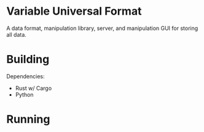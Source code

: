 
# Variable Universal Format

A data format, manipulation library, server, and manipulation GUI for storing all data.


# Building

Dependencies:

 - Rust w/ Cargo
 - Python


# Running





